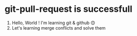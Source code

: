 # git-pull-request is successfull

1. Hello, World ! I'm learning git & github 😊 
2. Let's learning merge conflicts and solve them
